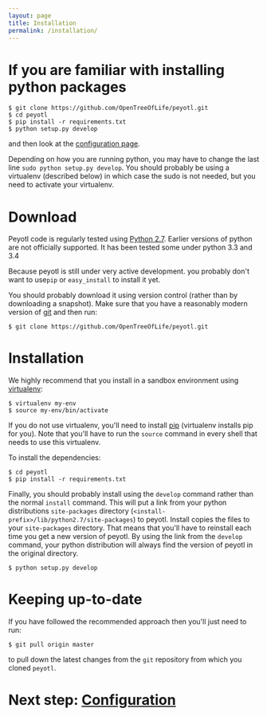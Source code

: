 ```yaml
---
layout: page
title: Installation
permalink: /installation/
---
```

# If you are familiar with installing python packages

    $ git clone https://github.com/OpenTreeOfLife/peyotl.git
    $ cd peyotl
    $ pip install -r requirements.txt
    $ python setup.py develop

and then look at the [configuration page](../configuration).

Depending on how you are running python, you may have to change the 
last line `sudo python setup.py develop`.
You should probably be using a virtualenv (described below) in
which case the sudo is not needed, but you need to activate your virtualenv.

# Download

Peyotl code is regularly tested using [Python 2.7](https://www.python.org/download/releases/2.7). Earlier versions of python are not officially supported. It has been tested some under python 3.3 and 3.4

Because peyotl is still under very active development. you probably don't want to use`pip` or `easy_install` to install it yet.

You should probably download it using version control (rather than by downloading a snapshot). Make sure that you have a reasonably modern version of [git](http://git-scm.com/) and then run:

    $ git clone https://github.com/OpenTreeOfLife/peyotl.git

# Installation
We highly recommend that you install in a sandbox environment using [virtualenv](https://pypi.python.org/pypi/virtualenv):

    $ virtualenv my-env
    $ source my-env/bin/activate
    
If you do not use virtualenv, you'll need to install [pip](https://pypi.python.org/pypi/pip) (virtualenv installs pip for you).
Note that you'll have to run the `source` command in every shell that needs to use this virtualenv.

To install the dependencies:

    $ cd peyotl
    $ pip install -r requirements.txt

Finally, you should probably install using the `develop` command rather than the normal `install` command. This will put a link from your python distributions `site-packages` directory (`<install-prefix>/lib/python2.7/site-packages`) to peyotl. Install copies the files to your `site-packages` directory. That means that you'll have to reinstall each time you get a new version of peyotl. By using the link from the `develop` command, your python distribution will always find the version of peyotl in the original directory.

    $ python setup.py develop

# Keeping up-to-date
If you have followed the recommended approach then you'll just need to run:

    $ git pull origin master

to pull down the latest changes from the `git` repository from which you cloned `peyotl`.

# Next step: [Configuration](../configuration)
